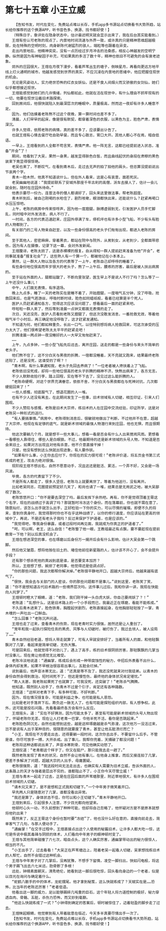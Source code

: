 # 第七十五章 小王立威
        【告知书友，时代在变化，免费站点难以长存，手机app多书源站点切换看书大势所趋，站长给你推荐的这个换源APP，听书音色多、换源、找书都好使！】
       （特殊日子，章评处在隐身状态中，估计最迟明天就会显示出来了，我在后台其实能看到。）
       王煊有些认可老陈的观点了，内景地时间流速与外界一致，或许真的只是精神思维超越极限，处在特殊的空明时刻，肉身新陈代谢猛烈的骇人，端粒等也跟着在异变。
       走出内景地后，他精神奕奕，没有一点历经过岁月冲击的沧桑感，相反心神越发的空明宁静。纵然是因为有神秘因子补充，可如果真的多活了数十年，精神也依旧不可避免的会有衰老迹象。
       郊外的庄园很大，王煊在月夜下漫步，看着芦苇丛生的塘子，倒映星月，再看向更远方地平线上灯火通明的城市，他越发感觉到世界的真实，不应沉浸在内景地的思绪中，他应把握住现世的机会。
       无论是风姿动人、实力绝世恐怖的红衣女妖仙，还是不食人间烟火而又骄傲的女剑仙，她们似乎都想接近现世。
       王煊能感觉到她们的几许情绪，列仙都如此，他就在活在现世中，有什么理由不抓牢现有的一切，他要在现世沿着旧术路探索。
       回到房间后，他很快就陷入到最深层次的睡眠中，质量极高，然而这一夜却有许多人睡意不足。
       因为，他们估摸着老陈熬不过这个夜晚，算一算时间也差不多了。
       清晨，人们早早的起床，像是很有默契，都穿着深色的衣服，以黑色为主，脸色严肃，表情深沉。
       许多人觉得，依照老陈的病情，真的差不多了，应该要出讣告了。
       也就王煊有心情去餐厅吃自助早餐，而且专心致志，胃口大开。其他人都心不在焉，暗自低语。
       一早上，王煊看到的人全都不苟言笑，表情严肃。他一阵无言，这都已经提前进入状态，准备“开会”了！
       期间，他看到了大吴，果然一身黑，越发显得肤色白皙，而且曲线起伏的身段在肃穆的黑色装束下竟显得很惊艳。
       老吴也来了，不断叹气，在看到青木后，走过去无声的拍了拍他的肩头，但总算没提前说出节哀两个字。
       青木一脸木然，他真不知道说什么，但在外人看来，这是心有哀意，面若死灰。
       老吴幽幽地说道：“我提前联系了安城外那座千年古刹的高僧，派车去接人了，估计一会儿就会到，随时在庄园外待命。”
       他表示要尽一份力，连普法寺的僧人都请好了，回头来这里做法事，帮老陈超度。
       青木听到后，被自己刚喝的水呛住了，剧烈咳嗽，眼泪都快出来，还能说什么？赶紧再喝口水压压惊吧。
       上午，老陈的病房中传来惊呼声，因为他一度蹬腿，脉搏虚弱到无，引发医护人员手忙脚乱，同时暗中对外发消息，病人不行了。
       一时间，各方的代表迅速赶来，庄园外停满了车，停机坪也有许多小型飞船，不少有头有脸的人物都到了。
       有关部门的二号人物亲自赶至，以及一些身份很高的老头子们匆匆出现，都进入老陈的房间。
       至于其他人，密密麻麻，穿着黑衣，都站在院中与院外，从男到女，从老到少，全都面带悲伤，因为有人在摄像，记录下这一幕，会对外发新闻。
       王煊腹诽，老陈太损了，这是赤裸裸的报复。自从得知一群人提前赶来准备为他“开会”，老同事就准备“报复社会”了，这些熟人有一个算一个，都被他记在小本本上。
       果然，让一群大人物以及各方的代表等了一上午，老陈自己却呼呼的睡着了。
       有些身份地位很高而年岁很大的老头子，熬了一上午后，腰疼的厉害，最后是被人扶出病房的。
       至于站在外面的人，腿都站酸了，不断向里张望，医生早上不是说人不行了吗？怎么等了一上午还没什么事儿！
       中午，人们面无表情，有序退场。
       晚上九点多，睡了一天的老陈实在是睡不着了，开始蹬腿，一度咽气五分钟，没了呼吸，抢救回来后，也是气若游丝，呼吸时断时续，脸色如同蜡纸般，看着已经算是半个死人。
       医护人员赶紧通知各方，觉得这次应该没问题了，想看最后一面的赶紧来吧。
       呼啦啦一群人来了，然后等到凌晨一点钟又都面无表情的走了。
       次日，天还没亮，医护人员看到老陈又蹬腿了，但这次没敢发消息，一番抢救无效，等着他咽气半个小时后，再三确定他没呼吸了，这才赶紧发通知。
       不知道为何，他们都如释重负，长出一口气，以往特别想将病人抢救回来，可这次承受的压力太大了，他们很希望老陈太太平平的赶紧走吧！
       折腾凌晨一两点钟一夜没睡好的人一大早又匆匆赶来了。
       ……
       上午，九点多钟，一些小型飞船先后远去，离开庄园，送走的都是一些身份与来头不简单的老头子。
       他们熬不住了，这不分白天与黑夜的折腾，一宿都没睡着，天不亮就又跑来，结果最终老陈还阳了，还是没死，这谁受的了啊？！
       “青木啊，有什么事通知我，老头子先回去养病了！”一位老者被人搀扶着上了飞船。
       老陈依旧没死成，却将一些地位很高的老头子折腾的精神不济，快熬出病来了，各方无言。
       不少人默默收拾行李，踏上回程，实在等不下去了，没见过这么能折腾的人。
       “老陈命硬啊，对这个世界充满眷恋，依依不舍，不分白天与黑夜都在与死神对抗，几次都硬挺回来了！”
       一些人感慨，彻底服气了，想退花圈的人一堆。
       也有不少人还没有离去，在此期间发生了一些事，旧术领域有人切磋，相互印证，引来人们围观。
       不少人赞叹与感慨，老陈是旧术大宗师，练旧术的人在庄园中交流经验，印证所学，这是对老陈另一种形式的送行。
       “有人要搞事情。”病房中，老陈得到消息后，很敏锐地做出了判断，不过他并不在意，超越了大宗师，他现在有足够的底气，就是新术领域的最强人物潜行来到庄园，他也无惧，而且很期待。
       他这次要躺几个月，就是想干一些大事儿，想看一看是否会有什么人出来搅闹风雨。更想看一看哪些人靠得住，哪些人是白眼狼。不过，他最期待的还是新术领域的头号人物，不知道是否会来旧土，如果对方出现且对他有杀意，他不介意直接干掉！
       只是，他没有想到这么快就出现迹象，有人要作妖。
       “如果有什么事，小王你去应付下，你现在的实力很可观！”老陈评价道，将五页金书第三式练成的老王，攻击力绝对很强。
       现阶段王煊不想出名，自然不愿意动手，况且这还是脏活、累活，一个弄不好，又会是一场风波。
       毕竟，各方的代表留下了不少。
       不是所有人都走了，很多人坚信，老陈马上就要离世了，等着为他送行，没有离开。
       比如老吴同志，花圈提前预定好几天了，和尚也请了一堆，结果总是无用武之地，被大吴鄙视了数次。
       老陈悠悠开口：“你不是要去深空了吗，最后发挥下余热吧。再有，你不是觉得顶着王霄这个名字，现在的战绩过于高调了吗？那就暂时冷冻这个身份。而在落幕前，你也就不需在意了，随意灿烂，该怎么出手就怎么出手，正好检验一下你的实力，可以尽情的璀璨。即便不久的将来，查到你真身时，我觉得那时你也不在乎这种战绩了，以你的修行速度，你应该站在更高的领域中了。再说，不是还有老头子我吗？反过来保护下护道者，也是应该的。”
       “我觉得吧，等我身份暴露，或者过段时间再见面，我就成为你真正的护道者了。”
       “呵，可以啊，老王，这么自信！”老陈瞥了他一眼，王教祖最近有点飘，要不要趁现在提前教育一下他？别以后真没机会了。
       王煊在想进深空的事，也在琢磨以后身份万一揭开后会有什么影响，估计大吴会第一个跳脚。
       然后他又皱眉，想将他按在旧土的、堵住他前往新星路的人，估计该不开心了，会不会提升手段？
       还有那个想杀死他的真凶到底是谁，是否要变本加厉？
       所以，王煊想了想，婉拒了老同事，他觉得还是低调点好。
       “你的那些问题，我这次都帮你解决掉。”老陈很平静地开口，超越大宗师后，他越来越有底气了。
       “很快，我会去与关部门的人密谈，你的那些问题都不是事儿。”说到这里，老陈笑了笑，道：“你不是想知道古代旧术路的一些境界层次吗，这件事儿过后，我和你讲一讲，我现在快能向人托梦了。”
       王煊顿时瞪大了眼睛，道：“老陈，我们刚干掉一头白虎大妖，你自己要闹妖了？！”
       老陈道：“乱想什么，这是旧术路上的一个小手段而已，我最近正在琢磨，看能不能练成。”
       不久后青木进来了，脸色铁青，胸膛起伏剧烈，老陈直接起身，在他胸部轻轻按了一掌，青木噗的一声吐出一口鲜血。
       “怎么回事？”老陈沉声问道。
       王煊也走了过来，查看青木的伤势，现在老青时实力很强，居然还是让人重创了。
       “常年和我一起执行探险任务的黑虎、风筝与人切磋时，被打伤了，我过去领人，被人设局了……”
       青木自然经验老道，想将人带走就算了，可有人早就安排好了，当着所有人的面，和他轻飘飘对了几掌，看起来是简单切磋，无伤大雅。
       可是回来后，他就觉得不对劲儿了，遇上了高手，练的旧术很阴损厉害，那轻飘飘的几掌当时没事儿，现在竟让他感觉无比难受。
       老陈冷淡地说道：“通幽掌，练成后会形成一种带腐蚀性的秘力，中招后外表看不出什么，身体内却发黑，如果不早根治很容易出事儿，五脏会烂掉。”
       说到最后，他声音冰寒无比，道：“还真是等不及了，我还没死就来对付我徒弟。以青木的身份自然会得到救治，短时间死不了，但这是慢性伤，最终他的身体状况肯定堪忧。”
       “欺人太甚，我老陈如果死了也就算了，可我没死，还突破了！”老陈杀气腾腾。
       他知道，既然别人动手了，伤青木不过是个引子，肯定还有各种路数。
       王煊道：“这样对老青下手，有多种可能，不好判断。”
       因为，现在情况很复杂，可能是利益之争，也可能是私人恩怨。
       比如是老对手落井下石，欺负这一脉无人了。也有可能是探险组织内部，有人想争权。此外，这可能是投石问路，先看看最终各方会有什么反应。
       王煊摇头，道：“实在不好猜测，因为可能太多了，甚至有可能是新术领域的头号人物出现了，怀疑老陈你无恙，现在让人打老青一巴掌，令他半死不活，看你是否跳起来。”
       老陈脸色阴沉无，自然也能想到这些，越是这样琢磨越是杀气弥漫，这次他万一没活过来，岂不是说有人出于某种目的，很随意的就要废了青木，甚至让他五脏溃烂而亡？
       “小王，我现在不方便走出去，还得要躺一段时间，这次你去出手，不要留什么后手。不管是谁，你尽可放手一搏，大开杀戒。出了事儿，我帮你兜着，天捅破了都没问题！”
       老陈将这种话都说出来了，声音冰寒刺骨，可见他确实动怒了。
       王煊叹道：“老青都这个样子了，你又在挺尸，那只能我去走一趟了。”
       既然老陈发现了青木的状况，自然不会让他有事儿，在他身上推拿，而后又接连拍了几掌，便差不多解决了问题，超越大宗的人出手，毋庸置疑。
       老陈很强势，道：“我这段时间无法走出去，也确实有人需要为旧术立威，告诉外面的人，这条路上的天才与强者是层出不穷的，谁都阻止不了，小王你今天尽管立威！”
       王煊与青木一起走了过去，正是在庄园后面的芦苇塘那里，附近草地很大，有许多人在围观旧术领域的人切磋。
       “请木兄又来了，是不是想和正式我和切磋下。”一个中年男子微笑着开口。
       早先两人只是随意对了几掌，谁都没看出异常。
       “我还是算了，身体状态不佳，你可以和小王切磋下。”青木平静地开口。
       王煊到来后，引起很多人注意，不少目光都向他望来。
       他顿时心头一动，不久前想到了种种可能，但却将自己忽略了，他怀疑对方是不是原本就想将他钓出来？
       既然来了，反正王霄这个身份也暂时要“冻结”了，他也没什么好在意的，直接向前走去，简单客气了几句，与那人便动手了。
       “通幽掌！”在交手过程中，王煊直接点出这个人使用的秘篇旧术，让许多人都大吃一惊，这可是传说中极其毒辣与阴损的体术，人们看向中年男子的眼神顿时变了。
       王煊与其他简单碰撞了六七次，暗自点头，这个人确实厉害，通幽掌带动出的秘力很惊人，相当的不凡。
       “小王出手了，过去看看！”大吴正在芦苇塘边上，陪着老吴一起看人切磋，吴家想找练旧术的人帮忙，自然不会错过这种机会。
       王煊与中年男子对了几掌后，没再犹豫，不想手下留情，凌空一脚扫出，快如闪电般，将这个男子踢飞出去六七米远，肋骨断了多根！
       远处，钟晴素面朝天，清秀绝伦，她看到这一脚后很吃惊，回头看向身边的一个老者，似是以目光在询问与确定着什么。
       “蛇鹤八散手的中的体术，龙蛇摆尾。他才拿到秘笈，这么快就练成了？天赋实在是……恐怖，比当年的老陈还厉害！”老者低语。
       他看出这一脚的威力，足以能够踢碎几吨重的巨石，这个年轻人将力道控制的极好，秘力穿透血肉、骨骼、五脏，杀伤力恐怖，而又妙到毫巅。
       “他这么快就练成了一式？”小钟得到确定的答案后，顿时被惊住了，迈着轻盈的脚步走了过去。
       王煊眯起眼睛，他觉察到有人带着敌意在临近，今天多半真要尽情出手一次了。
       【告知书友，时代在变化，免费站点难以长存，手机app多书源站点切换看书大势所趋，站长给你推荐的这个换源APP，听书音色多、换源、找书都好使！】